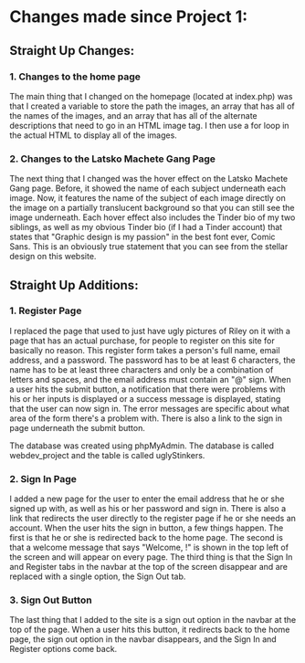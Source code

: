 # Changes made since Project 1:

## Straight Up Changes:

### 1. Changes to the home page

The main thing that I changed on the homepage (located at index.php) was that I created a variable to store the path the images, an array that has all of the names of the images, and an array that has all of the alternate descriptions that need to go in an HTML image tag. I then use a for loop in the actual HTML to display all of the images.

### 2. Changes to the Latsko Machete Gang Page

The next thing that I changed was the hover effect on the Latsko Machete Gang page. Before, it showed the name of each subject underneath each image. Now, it features the name of the subject of each image directly on the image on a partially translucent background so that you can still see the image underneath. Each hover effect also includes the Tinder bio of my two siblings, as well as my obvious Tinder bio (if I had a Tinder account) that states that "Graphic design is my passion" in the best font ever, Comic Sans. This is an obviously true statement that you can see from the stellar design on this website.

## Straight Up Additions:

### 1. Register Page

I replaced the page that used to just have ugly pictures of Riley on it with a page that has an actual purchase, for people to register on this site for basically no reason. This register form takes a person's full name, email address, and a password. The password has to be at least 6 characters, the name has to be at least three characters and only be a combination of letters and spaces, and the email address must contain an "@" sign. When a user hits the submit button, a notification that there were problems with his or her inputs is displayed or a success message is displayed, stating that the user can now sign in. The error messages are specific about what area of the form there's a problem with. There is also a link to the sign in page underneath the submit button.

The database was created using phpMyAdmin. The database is called webdev_project and the table is called uglyStinkers.

### 2. Sign In Page

I added a new page for the user to enter the email address that he or she signed up with, as well as his or her password and sign in. There is also a link that redirects the user directly to the register page if he or she needs an account. When the user hits the sign in button, a few things happen. The first is that he or she is redirected back to the home page. The second is that a welcome message that says "Welcome, <name>!" is shown in the top left of the screen and will appear on every page. The third thing is that the Sign In and Register tabs in the navbar at the top of the screen disappear and are replaced with a single option, the Sign Out tab. 

### 3. Sign Out Button

The last thing that I added to the site is a sign out option in the navbar at the top of the page. When a user hits this button, it redirects back to the home page, the sign out option in the navbar disappears, and the Sign In and Register options come back.